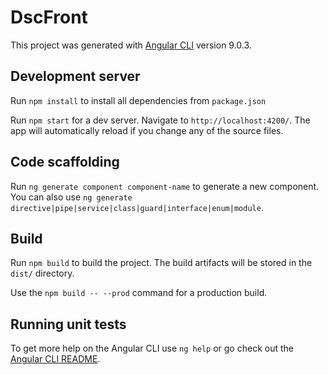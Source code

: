 # DscFront

This project was generated with [Angular CLI](https://github.com/angular/angular-cli) version 9.0.3.

## Development server

Run `npm install` to install all dependencies from `package.json`

Run `npm start` for a dev server. Navigate to `http://localhost:4200/`. The app will automatically reload if you change any of the source files.

## Code scaffolding

Run `ng generate component component-name` to generate a new component. You can also use `ng generate directive|pipe|service|class|guard|interface|enum|module`.

## Build

Run `npm build` to build the project. The build artifacts will be stored in the `dist/` directory. 

Use the `npm build -- --prod` command for a production build.

## Running unit tests

To get more help on the Angular CLI use `ng help` or go check out the [Angular CLI README](https://github.com/angular/angular-cli/blob/master/README.md).
